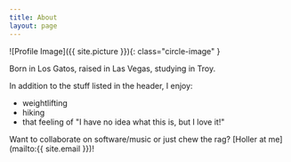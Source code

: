 ```yaml
---
title: About
layout: page
---
```

![Profile Image]({{ site.picture }}){: class="circle-image" }

Born in Los Gatos, raised in Las Vegas, studying in Troy.

In addition to the stuff listed in the header, I enjoy:
- weightlifting
- hiking
- that feeling of "I have no idea what this is, but I love it!"

Want to collaborate on software/music or just chew the rag? [Holler at me](mailto:{{ site.email }})!
